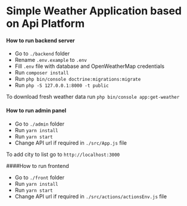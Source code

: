 # Simple Weather Application based on Api Platform
#### How to run backend server
- Go to `./backend` folder
- Rename `.env.example` to `.env`
- Fill `.env` file with database and OpenWeatherMap credentials
- Run `composer install`
- Run `php bin/console doctrine:migrations:migrate`
- Run `php -S 127.0.0.1:8000 -t public`

To download fresh weather data run `php bin/console app:get-weather`

#### How to run admin panel
- Go to `./admin` folder
- Run `yarn install`
- Run `yarn start`
- Change API url if required in `./src/App.js` file

To add city to list go to `http://localhost:3000`

####How to run frontend
- Go to `./front` folder
- Run `yarn install`
- Run `yarn start`
- Change API url if required in `./src/actions/actionsEnv.js` file
